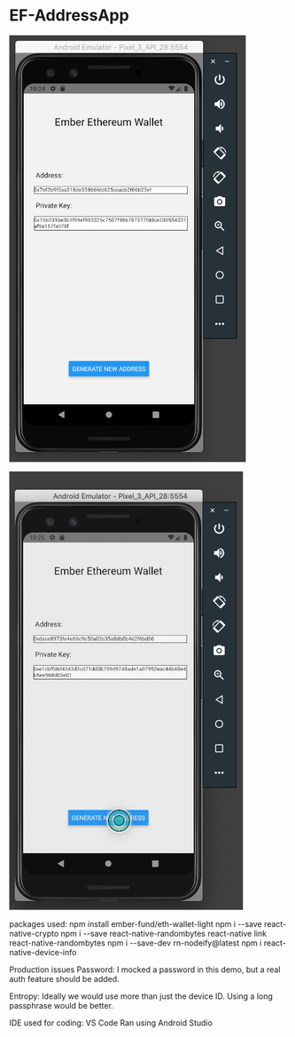 # EF-AddressApp

![](/images/img1.png)


![](/images/img2.png)


packages used:
npm install ember-fund/eth-wallet-light
npm i --save react-native-crypto
npm i --save react-native-randombytes
react-native link react-native-randombytes
npm i --save-dev rn-nodeify@latest
npm i react-native-device-info


Production issues 
Password:
I mocked a password in this demo, but a real auth feature should be added.

Entropy:
Ideally we would use more than just the device ID. Using a long passphrase would be better.


IDE used for coding: VS Code
Ran using Android Studio
  
